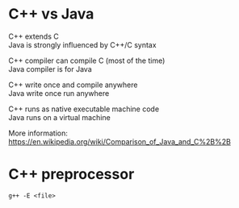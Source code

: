 C++ vs Java
===========

C++ extends C  
Java is strongly influenced by C++/C syntax

C++ compiler can compile C (most of the time)  
Java compiler is for Java

C++ write once and compile anywhere  
Java write once run anywhere

C++ runs as native executable machine code  
Java runs on a virtual machine

More information: https://en.wikipedia.org/wiki/Comparison_of_Java_and_C%2B%2B

C++ preprocessor
================
```
g++ -E <file>
```


